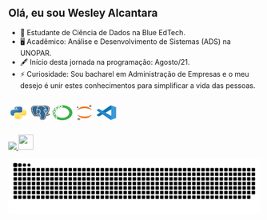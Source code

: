 ## Olá, eu sou Wesley Alcantara
- 🎲 Estudante de Ciência de Dados na Blue EdTech.
- 🖥 Acadêmico: Análise e Desenvolvimento de Sistemas (ADS) na UNOPAR.
- 🖋 Início desta jornada na programação: Agosto/21.
- ⚡ Curiosidade: Sou bacharel em Administração de Empresas e o meu desejo é unir estes conhecimentos para simplificar a vida das pessoas.

<div style="display: inline_block"><br>
<img align="center" alt="Wesley-Python" height="30" width="40" src="https://raw.githubusercontent.com/devicons/devicon/master/icons/python/python-original.svg" target="_blank">
<img align="center" alt="Wesley-Python" height="30" width="40" src="https://raw.githubusercontent.com/devicons/devicon/master/icons/postgresql/postgresql-original.svg" target="_blank">
<img align="center" alt="Wesley-Python" height="30" width="40" src="https://raw.githubusercontent.com/devicons/devicon/master/icons/anaconda/anaconda-original.svg" target="_blank">
<img align="center" alt="Wesley-Python" height="30" width="40" src="https://raw.githubusercontent.com/devicons/devicon/master/icons/jupyter/jupyter-original.svg" target="_blank">  
<img align="center" alt="Wesley-Python" height="30" width="40" src="https://raw.githubusercontent.com/devicons/devicon/master/icons/vscode/vscode-original.svg" target="_blank">
</div>
  
  ##
 
<div> 
 <a href="https://www.linkedin.com/in/wesley-alcantara-58148020b/" target="_blank"> <img src="https://img.shields.io/badge/-LinkedIn-%230077B5?style=for-the-badge&logo=linkedin&logoColor=white" target="_blank"> </a>   <a href="https://www.linkedin.com/in/wesley-alcantara-58148020b/" target="_blank"> <img padding-left="20" height="30" width="30" src="https://cdn-icons-png.flaticon.com/128/1409/1409946.png" target="_blank"> </a>
  
  ![Snake animation](https://github.com/wesleyalcantara/wesleyalcantara/blob/main/github-contribution-grid-snake.svg)
  
</div>
